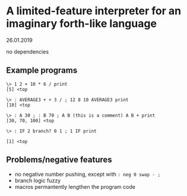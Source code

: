 # A limited-feature interpreter for an imaginary forth-like language

26.01.2019

no dependencies

## Example programs

```
\> 1 2 + 10 * 6 / print
[5] <top
```
```
\> : AVERAGE3 + + 3 / ; 12 8 10 AVERAGE3 print
[10] <top
```

```
\> : A 30 ; : B 70 ; A B (this is a comment) A B + print
[30, 70, 100] <top
```

```
\> : IF 2 branch? 0 1 ; 1 IF print

[1] <top
```


## Problems/negative features
* no negative number pushing, except with ` : neg 0 swap - ; `
* branch logic fuzzy
* macros permantently lengthen the program code 